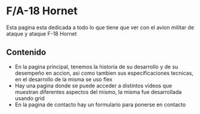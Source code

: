# F/A-18 Hornet

Esta pagina esta dedicada a todo lo que tiene que ver con el avion militar de ataque y ataque F-18 Hornet

## Contenido

- En la pagina principal, tenemos la historia de su desarrollo y de su desempeño en accion, asi como tambien sus especificaciones tecnicas, en el desarrollo de la misma se uso flex
- Hay una pagina donde se puede acceder a distintos videos que muestran diferentes aspectos del mismo, la misma fue desarrollada usando grid
- En la pagina de contacto hay un formulario para ponerse en contacto

